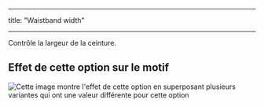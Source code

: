 - - -
title: "Waistband width"
- - -

Contrôle la largeur de la ceinture.

## Effet de cette option sur le motif

![Cette image montre l'effet de cette option en superposant plusieurs variantes qui ont une valeur différente pour cette option](paco_waistbandwidth_sample.svg "Effect of this option on the pattern")
